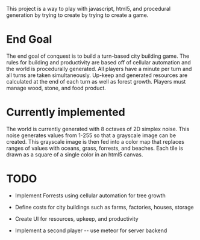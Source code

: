 This project is a way to play with javascript, html5, and procedural generation by trying to create  by trying to create a game. 

# End Goal

The end goal of conquest is to build a turn-based city building game. The rules for building and productivity are based off of cellular automation and the world is procedurally generated. All players have a minute per turn and all turns are taken simultaneously. Up-keep and generated resources are calculated at the end of each turn as well as forest growth. Players must manage wood, stone, and food product.

# Currently implemented

The world is currently generated with 8 octaves of 2D simplex noise. This noise generates values from 1-255 so that a grayscale image can be created. This grayscale image is then fed into a color map that replaces ranges of values with oceans, grass, forrests, and beaches. Each tile is drawn as a square of a single color in an html5 canvas. 

# TODO 
* Implement Forrests using cellular automation for tree growth
* Define costs for city buildings such as farms, factories, houses, storage
* Create UI for resources, upkeep, and productivity

* Implement a second player -- use meteor for server backend
